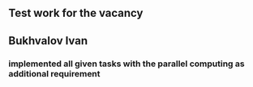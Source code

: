 ## Test work for the vacancy
## Bukhvalov Ivan

### implemented all given tasks with the parallel computing as additional requirement
